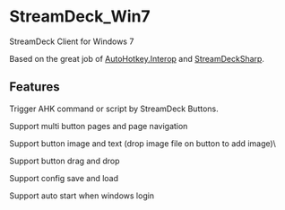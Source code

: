 # StreamDeck_Win7
StreamDeck Client for Windows 7

Based on the great job of [AutoHotkey.Interop](https://github.com/amazing-andrew/AutoHotkey.Interop) and [StreamDeckSharp](https://github.com/OpenStreamDeck/StreamDeckSharp).

## Features
Trigger AHK command or script by StreamDeck Buttons.

Support multi button pages and page navigation

Support button image and text (drop image file on button to add image)\

Support button drag and drop

Support config save and load

Support auto start when windows login
